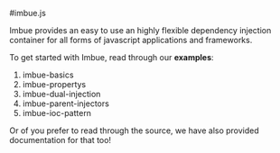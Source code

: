 #imbue.js

Imbue provides an easy to use an highly flexible dependency injection container for all forms of javascript applications and frameworks.

To get started with Imbue, read through our **examples**:

1. imbue-basics
2. imbue-propertys
3. imbue-dual-injection
4. imbue-parent-injectors
5. imbue-ioc-pattern

Or of you prefer to read through the source, we have also provided documentation for that too!